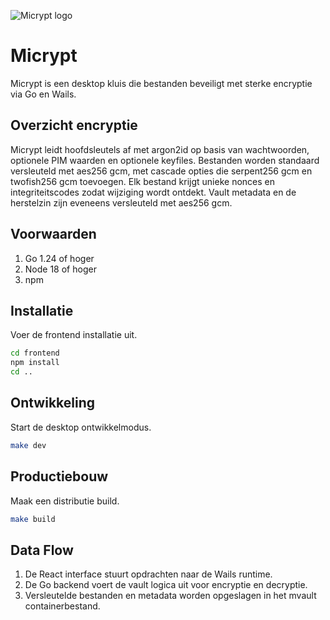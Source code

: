 ![Micrypt logo](build/appicon.png)

# Micrypt

Micrypt is een desktop kluis die bestanden beveiligt met sterke encryptie via Go en Wails.

## Overzicht encryptie

Micrypt leidt hoofdsleutels af met argon2id op basis van wachtwoorden, optionele PIM waarden en optionele keyfiles. Bestanden worden standaard versleuteld met aes256 gcm, met cascade opties die serpent256 gcm en twofish256 gcm toevoegen. Elk bestand krijgt unieke nonces en integriteitscodes zodat wijziging wordt ontdekt. Vault metadata en de herstelzin zijn eveneens versleuteld met aes256 gcm.

## Voorwaarden

1. Go 1.24 of hoger
2. Node 18 of hoger
3. npm

## Installatie

Voer de frontend installatie uit.

```sh
cd frontend
npm install
cd ..
```

## Ontwikkeling

Start de desktop ontwikkelmodus.

```sh
make dev
```

## Productiebouw

Maak een distributie build.

```sh
make build
```



## Data Flow

1. De React interface stuurt opdrachten naar de Wails runtime.
2. De Go backend voert de vault logica uit voor encryptie en decryptie.
3. Versleutelde bestanden en metadata worden opgeslagen in het mvault containerbestand.
